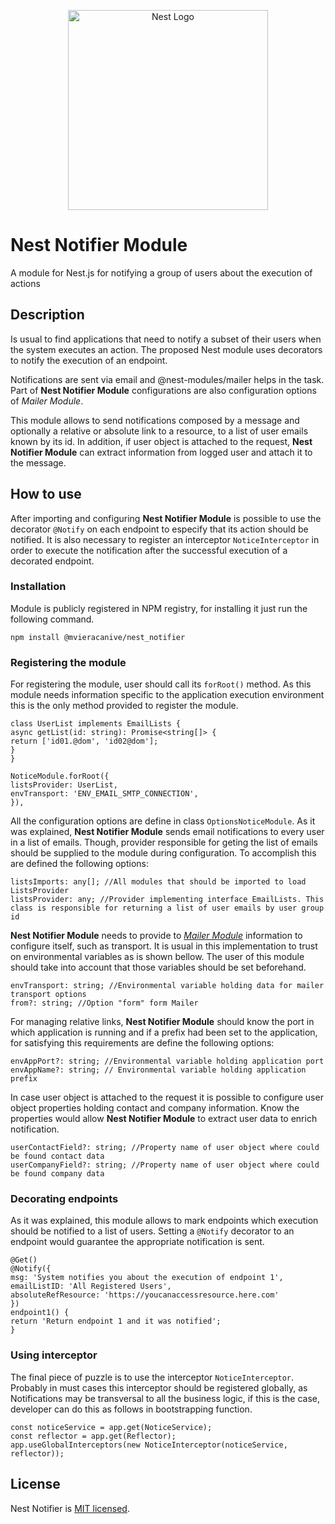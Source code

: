<p align="center">
  <a href="http://nestjs.com/" target="blank"><img src="https://nestjs.com/img/logo_text.svg" width="320" alt="Nest Logo" /></a>
</p>

# Nest Notifier Module

A module for Nest.js for notifying a group of users about the execution of actions

## Description

Is usual to find applications that need to notify a subset of their users when the system executes an action. The proposed Nest module uses decorators to notify the execution of an endpoint.

Notifications are sent via email and @nest-modules/mailer helps in the task. Part of **Nest Notifier Module** configurations are also configuration options of _Mailer Module_.

This module allows to send notifications composed by a message and optionally a relative or absolute link to a resource, to a list of user emails known by its id. In addition, if user object is attached to the request, **Nest Notifier Module** can extract information from logged user and attach it to the message.

## How to use

After importing and configuring **Nest Notifier Module** is possible to use the decorator `@Notify` on each endpoint to especify that its action should be notified. It is also necessary to register an interceptor `NoticeInterceptor` in order to execute the notification after the successful execution of a decorated endpoint.

### Installation

Module is publicly registered in NPM registry, for installing it just run the following command.

```
npm install @mvieracanive/nest_notifier

```

### Registering the module

For registering the module, user should call its `forRoot()` method. As this module needs information specific to the application execution environment this is the only method provided to register the module.

```
class UserList implements EmailLists {
async getList(id: string): Promise<string[]> {
return ['id01.@dom', 'id02@dom'];
}
}

NoticeModule.forRoot({
listsProvider: UserList,
envTransport: 'ENV_EMAIL_SMTP_CONNECTION',
}),
```

All the configuration options are define in class `OptionsNoticeModule`. As it was explained, **Nest Notifier Module** sends email notifications to every user in a list of emails. Though, provider responsible for geting the list of emails should be supplied to the module during configuration. To accomplish this are defined the following options:

```
listsImports: any[]; //All modules that should be imported to load ListsProvider
listsProvider: any; //Provider implementing interface EmailLists. This class is responsible for returning a list of user emails by user group id
```

**Nest Notifier Module** needs to provide to [_Mailer Module_](https://github.com/nest-modules/mailer) information to configure itself, such as transport. It is usual in this implementation to trust on environmental variables as is shown bellow. The user of this module should take into account that those variables should be set beforehand.

```
envTransport: string; //Environmental variable holding data for mailer transport options
from?: string; //Option "form" form Mailer
```

For managing relative links, **Nest Notifier Module** should know the port in which application is running and if a prefix had been set to the application, for satisfying this requirements are define the following options:

```
envAppPort?: string; //Environmental variable holding application port
envAppName?: string; // Environmental variable holding application prefix
```

In case user object is attached to the request it is possible to configure user object properties holding contact and company information. Know the properties would allow **Nest Notifier Module** to extract user data to enrich notification.

```
userContactField?: string; //Property name of user object where could be found contact data
userCompanyField?: string; //Property name of user object where could be found company data
```

### Decorating endpoints

As it was explained, this module allows to mark endpoints which execution should be notified to a list of users. Setting a `@Notify` decorator to an endpoint would guarantee the appropriate notification is sent.

```
@Get()
@Notify({
msg: 'System notifies you about the execution of endpoint 1',
emailListID: 'All Registered Users',
absoluteRefResource: 'https://youcanaccessresource.here.com'
})
endpoint1() {
return 'Return endpoint 1 and it was notified';
}
```

### Using interceptor

The final piece of puzzle is to use the interceptor `NoticeInterceptor`. Probably in must cases this interceptor should be registered globally, as Notifications may be transversal to all the business logic, if this is the case, developer can do this as follows in bootstrapping function.

```
const noticeService = app.get(NoticeService);
const reflector = app.get(Reflector);
app.useGlobalInterceptors(new NoticeInterceptor(noticeService, reflector));
```

## License

Nest Notifier is [MIT licensed](LICENSE).
